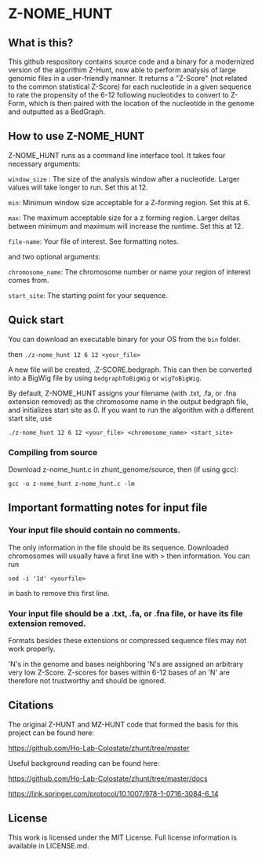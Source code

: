 # Z-NOME_HUNT

## What is this?
This github respository contains source code and a binary for a modernized version of the algorithim Z-Hunt, now able to perform analysis of large genomic files in a user-friendly manner. It returns a "Z-Score" (not related to the common statistical Z-Score) for each nucleotide in a given sequence to rate the propensity of the 6-12 following nucleotides to convert to Z-Form, which is then paired with the location of the nucleotide in the genome and outputted as a BedGraph. 

## How to use Z-NOME_HUNT

Z-NOME_HUNT runs as a command line interface tool. It takes four necessary arguments:

`window_size` : The size of the analysis window after a nucleotide. Larger values will take longer to run. Set this at 12.

`min`: Minimum window size acceptable for a Z-forming region. Set this at 6.

`max`: The maximum acceptable size for a z forming region. Larger deltas between minimum and maximum will increase the runtime. Set this at 12.

`file-name`: Your file of interest. See formatting notes.

and two optional arguments:

`chromosome_name`: The chromosome number or name your region of interest comes from.

`start_site`: The starting point for your sequence.


## Quick start

You can download an executable binary for your OS from the `bin` folder. 

then
`./z-nome_hunt 12 6 12 <your_file>`

A new file will be created, <yourfile>.Z-SCORE.bedgraph. This can then be converted into a BigWig file by using `bedgraphToBigWig` or `wigToBigWig`.

By default, Z-NOME_HUNT assigns your filename (with .txt, .fa, or .fna extension removed) as the chromosome name in the output bedgraph file, and initializes start site as 0. If you want to run the algorithm with a different start site, use

`./z-nome_hunt 12 6 12 <your_file> <chromosome_name> <start_site>`

### Compiling from source

Download z-nome_hunt.c in zhunt_genome/source, then (if using gcc):

`gcc -o z-nome_hunt z-nome_hunt.c -lm`



## Important formatting notes for input file

### Your input file should contain no comments. 
The only information in the file should be its sequence. Downloaded chromosomes will usually have a first line with > then information. You can run

`sed -i '1d' <yourfile>`

in bash to remove this first line.

### Your input file should be a .txt, .fa, or .fna file, or have its file extension removed. 
Formats besides these extensions or compressed sequence files may not work properly.


'N's in the genome and bases neighboring 'N's are assigned an arbitrary very low Z-Score. Z-scores for bases within 6-12 bases of an 'N' are therefore not trustworthy and should be ignored.

## Citations

The original Z-HUNT and MZ-HUNT code that formed the basis for this project can be found here:

https://github.com/Ho-Lab-Colostate/zhunt/tree/master

Useful background reading can be found here:

https://github.com/Ho-Lab-Colostate/zhunt/tree/master/docs

https://link.springer.com/protocol/10.1007/978-1-0716-3084-6_14

## License

This work is licensed under the MIT License. Full license information is available in LICENSE.md.
